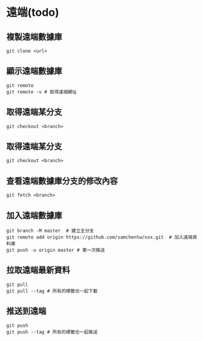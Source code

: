 # 遠端(todo)

## 複製遠端數據庫
```
git clone <url>
```

## 顯示遠端數據庫
```
git remote
git remote -v # 取得遠端網址
```

## 取得遠端某分支
```
git checkout <branch>
```


## 取得遠端某分支
```
git checkout <branch>
```

## 查看遠端數據庫分支的修改內容
```
git fetch <branch>
```

## 加入遠端數據庫
```
git branch -M master  # 建立主分支
git remote add origin https://github.com/samchentw/xxx.git  # 加入遠端資料庫
git push -u origin master # 第一次推送
```

## 拉取遠端最新資料
```
git pull
git pull --tag # 所有的標籤也一起下載
```

## 推送到遠端
```
git push
git push --tag # 所有的標籤也一起推送
```